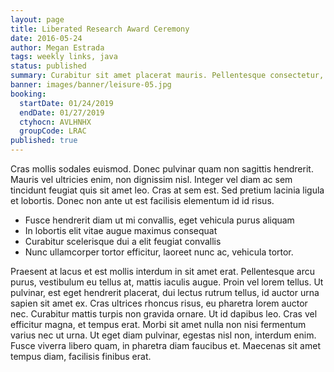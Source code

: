 ```yaml
---
layout: page
title: Liberated Research Award Ceremony
date: 2016-05-24
author: Megan Estrada
tags: weekly links, java
status: published
summary: Curabitur sit amet placerat mauris. Pellentesque consectetur, mi.
banner: images/banner/leisure-05.jpg
booking:
  startDate: 01/24/2019
  endDate: 01/27/2019
  ctyhocn: AVLHNHX
  groupCode: LRAC
published: true
---
```

Cras mollis sodales euismod. Donec pulvinar quam non sagittis hendrerit. Mauris vel ultricies enim, non dignissim nisl. Integer vel diam ac sem tincidunt feugiat quis sit amet leo. Cras at sem est. Sed pretium lacinia ligula et lobortis. Donec non ante ut est facilisis elementum id id risus.

* Fusce hendrerit diam ut mi convallis, eget vehicula purus aliquam
* In lobortis elit vitae augue maximus consequat
* Curabitur scelerisque dui a elit feugiat convallis
* Nunc ullamcorper tortor efficitur, laoreet nunc ac, vehicula tortor.

Praesent at lacus et est mollis interdum in sit amet erat. Pellentesque arcu purus, vestibulum eu tellus at, mattis iaculis augue. Proin vel lorem tellus. Ut pulvinar, est eget hendrerit placerat, dui lectus rutrum tellus, id auctor urna sapien sit amet ex. Cras ultrices rhoncus risus, eu pharetra lorem auctor nec. Curabitur mattis turpis non gravida ornare. Ut id dapibus leo. Cras vel efficitur magna, et tempus erat. Morbi sit amet nulla non nisi fermentum varius nec ut urna. Ut eget diam pulvinar, egestas nisl non, interdum enim. Fusce viverra libero quam, in pharetra diam faucibus et. Maecenas sit amet tempus diam, facilisis finibus erat.
